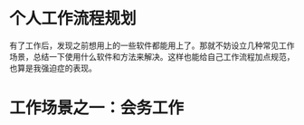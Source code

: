 # 个人工作流程规划


有了工作后，发现之前想用上的一些软件都能用上了。那就不妨设立几种常见工作场景，总结一下使用什么软件和方法来解决。这样也能给自己工作流程加点规范，也算是我强迫症的表现。

# 工作场景之一：会务工作

